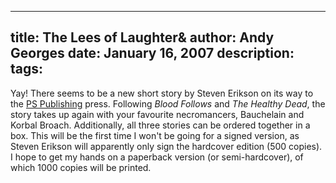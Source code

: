 -----
title:  The Lees of Laughter&
author: Andy Georges
date: January 16, 2007
description: 
tags: 
-----







Yay! There seems to be a new short story by Steven Erikson on its way to
the [PS Publishing](http://www.pspublishing.co.uk/) press. Following
*Blood Follows* and *The Healthy Dead*, the story takes up again with
your favourite necromancers, Bauchelain and Korbal Broach. Additionally,
all three stories can be ordered together in a box. This will be the
first time I won't be going for a signed version, as Steven Erikson will
apparently only sign the hardcover edition (500 copies). I hope to get
my hands on a paperback version (or semi-hardcover), of which 1000
copies will be printed.





